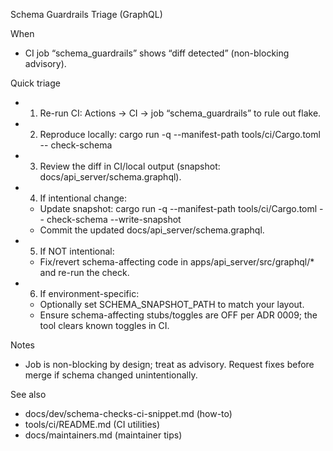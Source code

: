 Schema Guardrails Triage (GraphQL)

When
- CI job “schema_guardrails” shows “diff detected” (non-blocking advisory).

Quick triage
- 1) Re-run CI: Actions → CI → job “schema_guardrails” to rule out flake.
- 2) Reproduce locally:
  cargo run -q --manifest-path tools/ci/Cargo.toml -- check-schema
- 3) Review the diff in CI/local output (snapshot: docs/api_server/schema.graphql).
- 4) If intentional change:
  - Update snapshot:
    cargo run -q --manifest-path tools/ci/Cargo.toml -- check-schema --write-snapshot
  - Commit the updated docs/api_server/schema.graphql.
- 5) If NOT intentional:
  - Fix/revert schema-affecting code in apps/api_server/src/graphql/* and re-run the check.
- 6) If environment-specific:
  - Optionally set SCHEMA_SNAPSHOT_PATH to match your layout.
  - Ensure schema-affecting stubs/toggles are OFF per ADR 0009; the tool clears known toggles in CI.

Notes
- Job is non-blocking by design; treat as advisory. Request fixes before merge if schema changed unintentionally.

See also
- docs/dev/schema-checks-ci-snippet.md (how-to)
- tools/ci/README.md (CI utilities)
- docs/maintainers.md (maintainer tips)